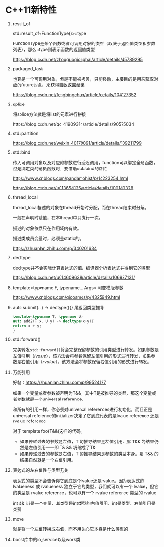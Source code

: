 # C++11新特性

1. result_of

   std::result_of<FunctionType()>::type

   FunctionType是某个函数或者可调用对象的类型（取决于返回值类型和参数列表），那么::type则表示函数的返回值类型

   https://blog.csdn.net/zhouguoqionghai/article/details/45789295

2. packaged_task

   也算是一个可调用对象，但是不能被拷贝，只能移动，主要目的是用来获取对应的future对象，来获得函数返回结果

   https://blog.csdn.net/fengbingchun/article/details/104127352

3. splice

   将splice方法就是将list的元素进行拼接

   https://blog.csdn.net/qq_41909314/article/details/90575034

4. std::partition

   https://blog.csdn.net/weixin_40179091/article/details/109211799

5. std::bind

   传入可调用对象以及对应的参数进行延迟调用，function可以绑定全局函数，但是绑定类的成员函数时，要借助std::bind的帮忙

   https://www.cnblogs.com/pandamohist/p/14223254.html

   https://blog.csdn.net/u013654125/article/details/100140328

6. thread_local 

   thread_local描述的对象在thread开始时分配，而在thread结束时分解。

   一般在声明时赋值，在本thread中只执行一次。

   描述的对象依然只在作用域内有效。

   描述类成员变量时，必须是static的。

   https://zhuanlan.zhihu.com/p/340201634
   
7. decltype

   decltype并不会实际计算表达式的值，编译器分析表达式并得到它的类型

   https://blog.csdn.net/u014609638/article/details/106987131/

8. template<typename F, typename... Args> 可变模版参数

   https://www.cnblogs.com/qicosmos/p/4325949.html

9. auto submit(...) -> dectype(){} 尾返回类型推导

   ```C++
   template<typename T, typename U>
   auto add2(T x, U y) -> decltype(x+y){
   return x + y;
   }
   ```

10. std::forward()

    完美转发`std::forward()`将会完整保留参数的引用类型进行转发。如果参数是左值引用（*lvalue*），该方法会将参数保留左值引用的形式进行转发，如果参数是右值引用（*rvalue*），该方法会将参数保留右值引用的形式进行转发。

11. 万能引用

    好帖：https://zhuanlan.zhihu.com/p/99524127

    如果一个变量或者参数被声明为T&&，其中T是被推导的类型，那这个变量或者参数就是一个universal reference。

    和所有的引用一样，你必须对universal references进行初始化，而且正是universal reference的initializer决定了它到底代表的是lvalue reference 还是 rvalue reference

    对于 template <typenam e T> foo(T&&)这样的代码。

    - 如果传递过去的参数是左值，T 的推导结果是左值引用，那 T&& 的结果仍然是左值引用——即 T& && 坍缩成了T&
    - 如果传递过去的参数是右值，T 的推导结果是参数的类型本身。那 T&& 的结果自然就是一个右值引用。

12. 表达式的左右值性与类型无关

    表达式的类型不会告诉你它到底是个lvalue还是rvalue。因为表达式的 lvalueness 或 rvalueness 独立于它的类型，我们就可以有一个 lvalue，但它的类型是 rvalue reference，也可以有一个 rvalue reference 类型的 rvalue

    int && i: i是一个变量，其类型是int类型的右值引用，int是类型，右值引用是类别

13. move

    就是将一个左值转换成右值，而不用关心它本身是什么类型的

14. boost库中的io_service以及work类

